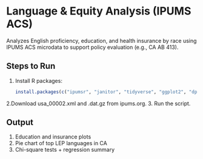 # Language & Equity Analysis (IPUMS ACS)

Analyzes English proficiency, education, and health insurance by race using IPUMS ACS microdata to support policy evaluation (e.g., CA AB 413).

## Steps to Run

1. Install R packages:
   ```r
   install.packages(c("ipumsr", "janitor", "tidyverse", "ggplot2", "dplyr", "haven"))
2.Download usa_00002.xml and .dat.gz from ipums.org.
3. Run the script.

## Output

1. Education and insurance plots
2. Pie chart of top LEP languages in CA
3. Chi-square tests + regression summary

